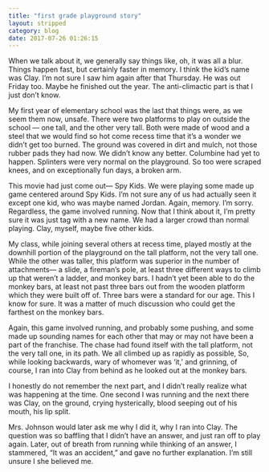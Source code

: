 ```yaml
---
title: "first grade playground story"
layout: stripped
category: blog
date: 2017-07-26 01:26:15
---
```

When we talk about it, we generally say things like, oh, it was all a blur. Things happen fast, but certainly faster in memory. I think the kid’s name was Clay. I’m not sure I saw him again after that Thursday. He was out Friday too. Maybe he finished out the year. The anti-climactic part is that I just don’t know.

My first year of elementary school was the last that things were, as we seem them now, unsafe. There were two platforms to play on outside the school — one tall, and the other very tall. Both were made of wood and a steel that we would find so hot come recess time that it’s a wonder we didn’t get too burned. The ground was covered in dirt and mulch, not those rubber pads they had now. We didn’t know any better. Columbine had yet to happen. Splinters were very normal on the playground. So too were scraped knees, and on exceptionally fun days, a broken arm.

This movie had just come out— Spy Kids. We were playing some made up game centered around Spy Kids. I’m not sure any of us had actually seen it except one kid, who was maybe named Jordan. Again, memory. I’m sorry. Regardless, the game involved running. Now that I think about it, I’m pretty sure it was just tag with a new name. We had a larger crowd than normal playing. Clay, myself, maybe five other kids.

My class, while joining several others at recess time, played mostly at the downhill portion of the playground on the tall platform, not the very tall one. While the other was taller, this platform was superior in the number of attachments— a slide, a fireman’s pole, at least three different ways to climb up that weren’t a ladder, and monkey bars. I hadn’t yet been able to do the monkey bars, at least not past three bars out from the wooden platform which they were built off of. Three bars were a standard for our age. This I know for sure. It was a matter of much discussion who could get the farthest on the monkey bars.  

Again, this game involved running, and probably some pushing, and some made up sounding names for each other that may or may not have been a part of the franchise. The chase had found itself with the tall platform, not the very tall one, in its path. We all climbed up as rapidly as possible, So, while looking backwards, wary of whomever was ‘it,’ and grinning, of course, I ran into Clay from behind as he looked out at the monkey bars.

I honestly do not remember the next part, and I didn’t really realize what was happening at the time. One second I was running and the next there was Clay, on the ground, crying hysterically, blood seeping out of his mouth, his lip split. 

Mrs. Johnson would later ask me why I did it, why I ran into Clay. The question was so baffling that I didn’t have an answer, and just ran off to play again. Later, out of breath from running while thinking of an answer, I stammered, “It was an accident,” and gave no further explanation. I’m still unsure I she believed me. 